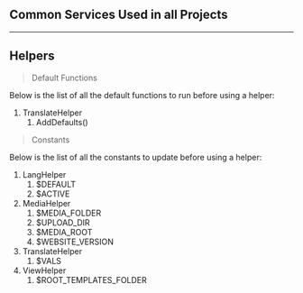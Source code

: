 ## Common Services Used in all Projects
---
## Helpers
> Default Functions
> 
Below is the list of all the default functions to run before using a helper:
1. TranslateHelper
   1. AddDefaults()
> Constants
> 
Below is the list of all the constants to update before using a helper:

1. LangHelper
   1. $DEFAULT
   2. $ACTIVE
2. MediaHelper
   1. $MEDIA_FOLDER
   2. $UPLOAD_DIR
   3. $MEDIA_ROOT
   4. $WEBSITE_VERSION
3. TranslateHelper
   1. $VALS
4. ViewHelper
   1. $ROOT_TEMPLATES_FOLDER